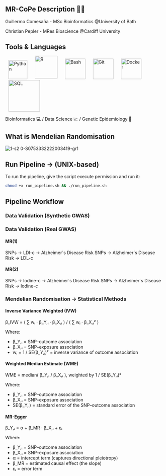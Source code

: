 ## MR-CoPe Description 🧬🧬

Guillermo Comesaña - MSc Bioinformatics @University of Bath

Christian Pepler - MRes Bioscience @Cardiff University

## Tools & Languages
<p align="left">
  <img src="https://github.com/user-attachments/assets/5e678fc0-9597-4252-98dd-eb9aaccc823e" alt="Python" width="60" style="margin: 0 10px;"/>
  <img src="https://github.com/user-attachments/assets/a49b35ad-c2f7-4cbe-b755-47ebe3330866" alt="R" width="72" style="margin: 0 10px; position: relative; top: -2px;"/>
  <img src="https://github.com/user-attachments/assets/4bbcf45e-d572-45e9-a16c-3ff379e72390" alt="Bash" width="65" style="margin: 0 10px;"/>
  <img src="https://github.com/user-attachments/assets/805532d9-fc8b-446f-aac6-933cc4aa6185" alt="Git" width="65" style="margin: 0 10px;"/>
  <img src="https://github.com/user-attachments/assets/bfc30e37-cb64-4d59-8cec-52ab5c12fab7" alt="Docker" width="65" style="margin: 0 10px;"/>
  <img src="https://github.com/user-attachments/assets/0427f54d-9e05-4969-91d1-13af16c3fb42" alt="SQL" width="100" style="margin: 0 10px;"/>
</p>

Bioinformatics 💻 / Data Science 📈 / Genetic Epidemiology 🧬

## What is Mendelian Randomisation

![1-s2 0-S0753332222003419-gr1](https://github.com/user-attachments/assets/b51c516e-c858-4d13-8529-8683abdf1e09)

## Run Pipeline -> (UNIX-based)
To run the pipeline, give the script execute permission and run it:

```bash
chmod +x run_pipeline.sh && ./run_pipeline.sh
```

## Pipeline Workflow

### Data Validation (Synthetic GWAS)

### Data Validation (Real GWAS)

#### MR(1)
SNPs -> LDl-c -> Alzheimer´s Disease Risk
SNPs -> Alzheimer´s Disease Risk -> LDL-c

#### MR(2)
SNPs -> Iodine-c -> Alzheimer´s Disease Risk
SNPs -> Alzheimer´s Disease Risk -> Iodine-c


### Mendelian Randomisation -> Statistical Methods

#### Inverse Variance Weighted (IVW)

β_IVW = ( ∑ wᵢ · β_Y,ᵢ · β_X,ᵢ ) / ( ∑ wᵢ · β_X,ᵢ² )

Where:
- β_Y,ᵢ = SNP–outcome association
- β_X,ᵢ = SNP–exposure association
- wᵢ = 1 / SE(β_Y,ᵢ)² = inverse variance of outcome association

#### Weighted Median Estimate (WME)

WME = median( β_Y,ᵢ / β_X,ᵢ ), weighted by 1 / SE(β_Y,ᵢ)²

Where:
- β_Y,ᵢ = SNP–outcome association
- β_X,ᵢ = SNP–exposure association
- SE(β_Y,ᵢ) = standard error of the SNP–outcome association

#### MR-Egger

β_Y,ᵢ = α + β_MR · β_X,ᵢ + εᵢ

Where:
- β_Y,ᵢ = SNP–outcome association
- β_X,ᵢ = SNP–exposure association
- α = intercept term (captures directional pleiotropy)
- β_MR = estimated causal effect (the slope)
- εᵢ = error term
